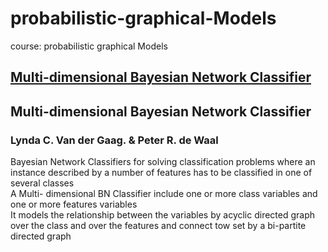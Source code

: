 # probabilistic-graphical-Models
course: probabilistic graphical Models  
  

##  [Multi-dimensional Bayesian Network Classifier](https://github.com/E008001/probabilistic-graphical-Models/blob/master/Multi-dim%20BN%20classifier-1.pdf)
## Multi-dimensional Bayesian Network Classifier
### Lynda C. Van der Gaag. &   Peter R. de Waal  
  
  Bayesian Network Classifiers for solving classification problems where an instance described by a number of features has to be classified  in one of several classes  
A Multi- dimensional BN Classifier include one or more class variables and one or more features variables  
It models the relationship between the variables by acyclic directed graph over the class and over the features and connect tow set by a bi-partite directed graph  


